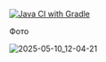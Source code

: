 [![Java CI with Gradle](https://github.com/Timofey-Green/reporting/actions/workflows/gradle.yml/badge.svg)](https://github.com/Timofey-Green/reporting/actions/workflows/gradle.yml)


Фото


![2025-05-10_12-04-21](https://github.com/user-attachments/assets/51aa4e93-3eea-49cb-876c-e61082ac814e)





